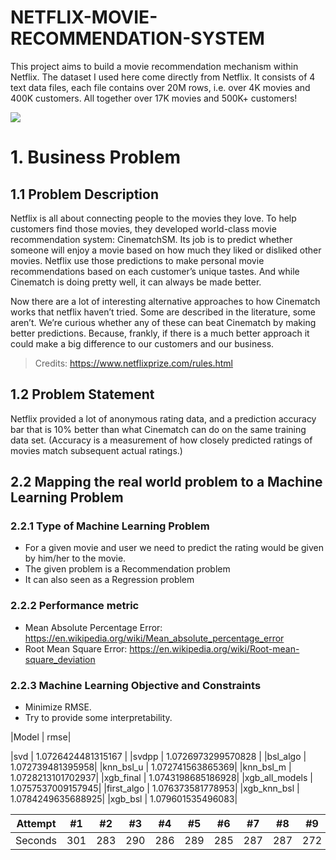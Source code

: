 # NETFLIX-MOVIE-RECOMMENDATION-SYSTEM
This project aims to build a movie recommendation mechanism within Netflix. The dataset I used here come directly from Netflix. It consists of 4 text data files, each file contains over 20M rows, i.e. over 4K movies and 400K customers. All together over 17K movies and 500K+ customers!


<img src='http://www.techscript24.com/admin/UI/assets/img/BlogsImage/netflix-q.jpg'>

# 1. Business Problem 
## 1.1 Problem Description 
Netflix is all about connecting people to the movies they love. To help customers find those movies, they developed world-class movie recommendation system: CinematchSM. Its job is to predict whether someone will enjoy a movie based on how much they liked or disliked other movies. Netflix use those predictions to make personal movie recommendations based on each customer’s unique tastes. And while Cinematch is doing pretty well, it can always be made better.

Now there are a lot of interesting alternative approaches to how Cinematch works that netflix haven’t tried. Some are described in the literature, some aren’t. We’re curious whether any of these can beat Cinematch by making better predictions. Because, frankly, if there is a much better approach it could make a big difference to our customers and our business.

> Credits: https://www.netflixprize.com/rules.html

## 1.2 Problem Statement 
Netflix provided a lot of anonymous rating data, and a prediction accuracy bar that is 10% better than what Cinematch can do on the same training data set. (Accuracy is a measurement of how closely predicted ratings of movies match subsequent actual ratings.)


## 2.2 Mapping the real world problem to a Machine Learning Problem 
### 2.2.1 Type of Machine Learning Problem 
- For a given movie and user we need to predict the rating would be given by him/her to the movie. 
- The given problem is a Recommendation problem 
- It can also seen as a Regression problem 
### 2.2.2 Performance metric 
- Mean Absolute Percentage Error: https://en.wikipedia.org/wiki/Mean_absolute_percentage_error
- Root Mean Square Error: https://en.wikipedia.org/wiki/Root-mean-square_deviation
### 2.2.3 Machine Learning Objective and Constraints 
- Minimize RMSE.
- Try to provide some interpretability.

|Model | rmse|


|svd         |       1.0726424481315167    |
|svdpp          |      1.0726973299570828 |
|bsl_algo       |      1.072739481395958|
|knn_bsl_u      |     1.072741563865369|
|knn_bsl_m      |   1.0728213101702937|
|xgb_final      |  1.0743198685186928|
|xgb_all_models |   1.0757537009157945|
|first_algo     |    1.076373581778953|
|xgb_knn_bsl    |   1.0784249635688925|
|xgb_bsl        |    1.079601535496083|


Attempt | #1 | #2 | #3 | #4 | #5 | #6 | #7 | #8 | #9 | #10 | #11
--- | --- | --- | --- |--- |--- |--- |--- |--- |--- |--- |---
Seconds | 301 | 283 | 290 | 286 | 289 | 285 | 287 | 287 | 272 | 276 | 269
